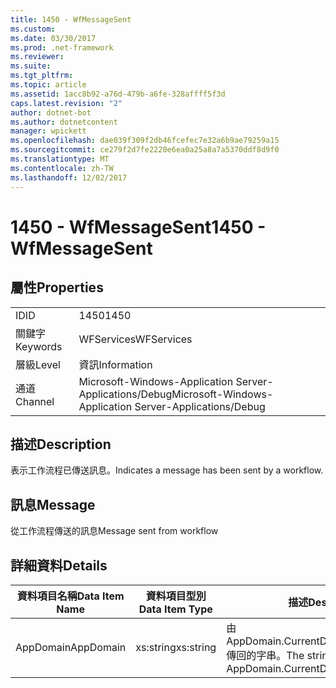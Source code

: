 ```yaml
---
title: 1450 - WfMessageSent
ms.custom: 
ms.date: 03/30/2017
ms.prod: .net-framework
ms.reviewer: 
ms.suite: 
ms.tgt_pltfrm: 
ms.topic: article
ms.assetid: 1acc8b92-a76d-479b-a6fe-328affff5f3d
caps.latest.revision: "2"
author: dotnet-bot
ms.author: dotnetcontent
manager: wpickett
ms.openlocfilehash: dae039f309f2db46fcefec7e32a6b9ae79259a15
ms.sourcegitcommit: ce279f2d7fe2220e6ea0a25a8a7a5370ddf8d9f0
ms.translationtype: MT
ms.contentlocale: zh-TW
ms.lasthandoff: 12/02/2017
---
```

# <a name="1450---wfmessagesent"></a><span data-ttu-id="53cc2-102">1450 - WfMessageSent</span><span class="sxs-lookup"><span data-stu-id="53cc2-102">1450 - WfMessageSent</span></span>
## <a name="properties"></a><span data-ttu-id="53cc2-103">屬性</span><span class="sxs-lookup"><span data-stu-id="53cc2-103">Properties</span></span>  
  
|||  
|-|-|  
|<span data-ttu-id="53cc2-104">ID</span><span class="sxs-lookup"><span data-stu-id="53cc2-104">ID</span></span>|<span data-ttu-id="53cc2-105">1450</span><span class="sxs-lookup"><span data-stu-id="53cc2-105">1450</span></span>|  
|<span data-ttu-id="53cc2-106">關鍵字</span><span class="sxs-lookup"><span data-stu-id="53cc2-106">Keywords</span></span>|<span data-ttu-id="53cc2-107">WFServices</span><span class="sxs-lookup"><span data-stu-id="53cc2-107">WFServices</span></span>|  
|<span data-ttu-id="53cc2-108">層級</span><span class="sxs-lookup"><span data-stu-id="53cc2-108">Level</span></span>|<span data-ttu-id="53cc2-109">資訊</span><span class="sxs-lookup"><span data-stu-id="53cc2-109">Information</span></span>|  
|<span data-ttu-id="53cc2-110">通道</span><span class="sxs-lookup"><span data-stu-id="53cc2-110">Channel</span></span>|<span data-ttu-id="53cc2-111">Microsoft-Windows-Application Server-Applications/Debug</span><span class="sxs-lookup"><span data-stu-id="53cc2-111">Microsoft-Windows-Application Server-Applications/Debug</span></span>|  
  
## <a name="description"></a><span data-ttu-id="53cc2-112">描述</span><span class="sxs-lookup"><span data-stu-id="53cc2-112">Description</span></span>  
 <span data-ttu-id="53cc2-113">表示工作流程已傳送訊息。</span><span class="sxs-lookup"><span data-stu-id="53cc2-113">Indicates a message has been sent by a workflow.</span></span>  
  
## <a name="message"></a><span data-ttu-id="53cc2-114">訊息</span><span class="sxs-lookup"><span data-stu-id="53cc2-114">Message</span></span>  
 <span data-ttu-id="53cc2-115">從工作流程傳送的訊息</span><span class="sxs-lookup"><span data-stu-id="53cc2-115">Message sent from workflow</span></span>  
  
## <a name="details"></a><span data-ttu-id="53cc2-116">詳細資料</span><span class="sxs-lookup"><span data-stu-id="53cc2-116">Details</span></span>  
  
|<span data-ttu-id="53cc2-117">資料項目名稱</span><span class="sxs-lookup"><span data-stu-id="53cc2-117">Data Item Name</span></span>|<span data-ttu-id="53cc2-118">資料項目型別</span><span class="sxs-lookup"><span data-stu-id="53cc2-118">Data Item Type</span></span>|<span data-ttu-id="53cc2-119">描述</span><span class="sxs-lookup"><span data-stu-id="53cc2-119">Description</span></span>|  
|--------------------|--------------------|-----------------|  
|<span data-ttu-id="53cc2-120">AppDomain</span><span class="sxs-lookup"><span data-stu-id="53cc2-120">AppDomain</span></span>|<span data-ttu-id="53cc2-121">xs:string</span><span class="sxs-lookup"><span data-stu-id="53cc2-121">xs:string</span></span>|<span data-ttu-id="53cc2-122">由 AppDomain.CurrentDomain.FriendlyName 傳回的字串。</span><span class="sxs-lookup"><span data-stu-id="53cc2-122">The string returned by AppDomain.CurrentDomain.FriendlyName.</span></span>|
